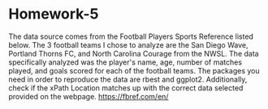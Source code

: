 # Homework-5
The data source comes from the Football Players Sports Reference listed below. The 3 football teams I chose to analyze are the San Diego Wave, Portland Thorns FC, and North Carolina Courage from the NWSL. The data specifically analyzed was the player's name, age, number of matches played, and goals scored for each of the football teams. The packages you need in order to reproduce the data are rbest and ggplot2. Additionally, check if the xPath Location matches up with the correct data selected provided on the webpage. 
https://fbref.com/en/

